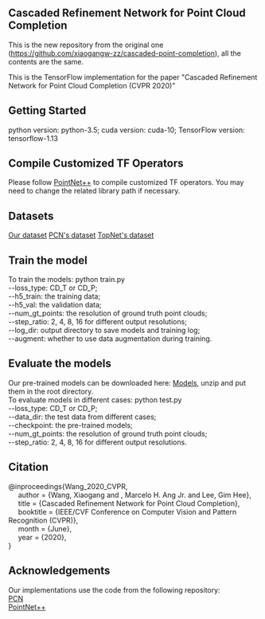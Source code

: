 ## Cascaded Refinement Network for Point Cloud Completion

This is the new repository from the original one (https://github.com/xiaogangw-zz/cascaded-point-completion), all the contents are the same.

This is the TensorFlow implementation for the paper "Cascaded Refinement Network for Point Cloud Completion (CVPR 2020)"

## Getting Started
python version: python-3.5;  cuda version: cuda-10;  TensorFlow version: tensorflow-1.13

## Compile Customized TF Operators
Please follow [PointNet++](https://github.com/charlesq34/pointnet2) to compile customized TF operators. You may need to change the related library path if necessary.

## Datasets
[Our dataset](https://drive.google.com/file/d/1MzVZLhXOgfaLZjn1jDrwuiCB-XCfaB-w/view?usp=sharing)   [PCN's dataset](https://github.com/wentaoyuan/pcn)  [TopNet's dataset](https://github.com/lynetcha/completion3d)
    
## Train the model
To train the models: python train.py  
    --loss_type: CD_T or CD_P;  
    --h5_train: the training data;  
    --h5_val: the validation data;  
    --num_gt_points: the resolution of ground truth point clouds;  
    --step_ratio: 2, 4, 8, 16 for different output resolutions;   
    --log_dir: output directory to save models and training log;   
    --augment: whether to use data augmentation during training.
    

## Evaluate the models
Our pre-trained models can be downloaded here: [Models](https://drive.google.com/file/d/1egNorG-u98SWUueBsZquw02l4cHU8xBD/view?usp=sharing), unzip and put them in the root directory.  
To evaluate models in different cases: python test.py  
    --loss_type: CD_T or CD_P;  
    --data_dir: the test data from different cases;   
    --checkpoint: the pre-trained models;   
    --num_gt_points: the resolution of ground truth point clouds;    
    --step_ratio: 2, 4, 8, 16 for different output resolutions.
    
## Citation
@inproceedings{Wang_2020_CVPR,  
&nbsp;&nbsp;&nbsp;&nbsp;      author    = {Wang, Xiaogang and , Marcelo H. Ang Jr. and Lee, Gim Hee},  
&nbsp;&nbsp;&nbsp;&nbsp;      title     = {Cascaded Refinement Network for Point Cloud Completion},  
&nbsp;&nbsp;&nbsp;&nbsp;      booktitle = {IEEE/CVF Conference on Computer Vision and Pattern Recognition (CVPR)},  
&nbsp;&nbsp;&nbsp;&nbsp;      month     = {June},       
&nbsp;&nbsp;&nbsp;&nbsp;      year      = {2020},  
}

## Acknowledgements 
Our implementations use the code from the following repository:  
[PCN](https://github.com/wentaoyuan/pcn)        
[PointNet++](https://github.com/charlesq34/pointnet2)
